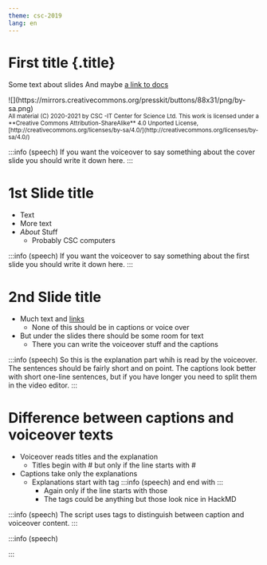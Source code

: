```yaml
---
theme: csc-2019
lang: en
---
```


# First title {.title}

Some text about slides
And maybe [a link to docs](https://docs.csc.fi/)

<div class="column">
![](https://mirrors.creativecommons.org/presskit/buttons/88x31/png/by-sa.png)
</div>
<div class="column">
<small>
All material (C) 2020-2021 by CSC -IT Center for Science Ltd.
This work is licensed under a **Creative Commons Attribution-ShareAlike** 4.0
Unported License, [http://creativecommons.org/licenses/by-sa/4.0/](http://creativecommons.org/licenses/by-sa/4.0/)
</small>
</div>

:::info (speech)
If you want the voiceover to say something about the cover slide you should write it down here.
:::

# 1st Slide title

- Text
- More text
- *About* Stuff
   -  Probably CSC computers

:::info (speech)
If you want the voiceover to say something about the first slide you should write it down here.
:::


# 2nd Slide title

- Much text and [links](https://docs.csc.fi/)
   - None of this should be in captions or voice over
- But under the slides there should be some room for text
   - There you can write the voiceover stuff and the captions

:::info (speech)
So this is the explanation part whih is read by the voiceover.
The sentences should be fairly short and on point.
The captions look better with short one-line sentences, but if you have longer you need to split them in the video editor.
:::

# Difference between captions and voiceover texts

- Voiceover reads titles and the explanation
   - Titles begin with # but only if the line starts with #
- Captions take only the explanations
   - Explanations start with tag :::info (speech) and end with ::: 
     - Again only if the line starts with those
     - The tags could be anything but those look nice in HackMD

:::info (speech)
The script uses tags to distinguish between caption and voiceover content.
:::

:::info (speech)

:::
